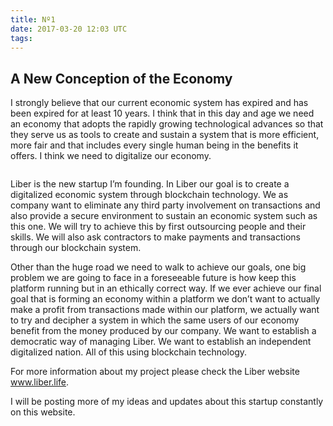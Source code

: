 ```yaml
---
title: Nº1
date: 2017-03-20 12:03 UTC
tags:
---
```


<h2><b>A New Conception of the Economy</b></h2>

<p>I strongly believe that our current economic system has expired and has been expired for at least 10 years. I think that in this day and age we need an economy that adopts the rapidly growing technological advances so that they serve us as tools to create and sustain a system that is more efficient, more fair and that includes every single human being in the benefits it offers. I think we need to digitalize our economy.
</p>

<img src="/images/Liberlogo2.png" alt="" id="liberlogo-blog1">
<p>Liber is the new startup I’m founding. In Liber our goal is to create a digitalized economic system through blockchain technology. We as company want to eliminate any third party involvement on transactions and also provide a secure environment to sustain an economic system such as this one. We will try to achieve this by first outsourcing people and their skills. We will also ask contractors to make payments and transactions through our blockchain system.
 </p>

<p>Other than the huge road we need to walk to achieve our goals, one big problem we are going to face in a foreseeable future is how keep this platform running but in an ethically correct way. If we ever achieve our final goal that is forming an economy within a platform we don’t want to actually make a profit from transactions made within our platform, we actually want to try and decipher a system in which the same users of our economy benefit from the money produced by our company. We want to establish a democratic way of managing Liber. We want to establish an independent digitalized nation. All of this using blockchain technology.
</p>

<p>For more information about my project please check the Liber website <a href="http://liber.life">www.liber.life</a>.</p>
<p>I will be posting more of my ideas and updates about this startup constantly on this website.</p>
